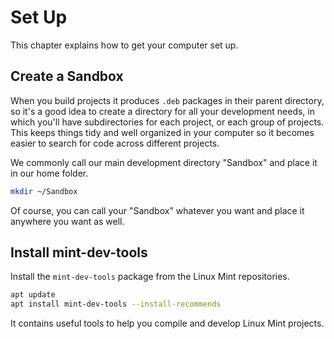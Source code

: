 # Set Up

This chapter explains how to get your computer set up.

## Create a Sandbox

When you build projects it produces `.deb` packages in their parent directory, so it's a good idea to create a directory for all your development needs, in which you'll have subdirectories for each project, or each group of projects. This keeps things tidy and well organized in your computer so it becomes easier to search for code across different projects.

We commonly call our main development directory "Sandbox" and place it in our home folder.

```bash
mkdir ~/Sandbox
````

Of course, you can call your "Sandbox" whatever you want and place it anywhere you want as well.

## Install mint-dev-tools

Install the `mint-dev-tools` package from the Linux Mint repositories.

```bash
apt update
apt install mint-dev-tools --install-recommends
```

It contains useful tools to help you compile and develop Linux Mint projects.


